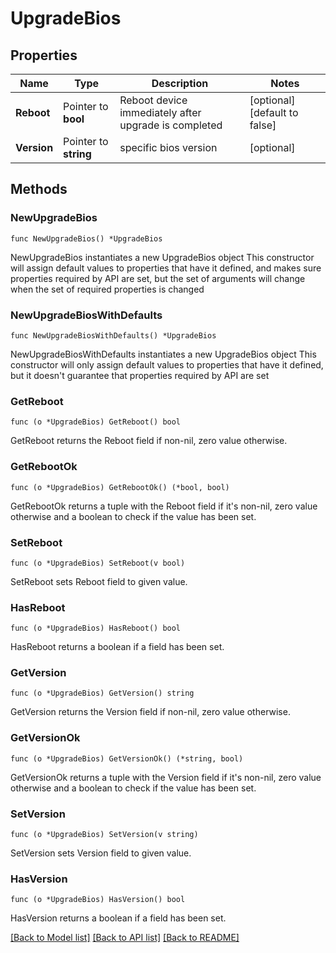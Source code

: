 # UpgradeBios

## Properties

Name | Type | Description | Notes
------------ | ------------- | ------------- | -------------
**Reboot** | Pointer to **bool** | Reboot device immediately after upgrade is completed | [optional] [default to false]
**Version** | Pointer to **string** | specific bios version | [optional] 

## Methods

### NewUpgradeBios

`func NewUpgradeBios() *UpgradeBios`

NewUpgradeBios instantiates a new UpgradeBios object
This constructor will assign default values to properties that have it defined,
and makes sure properties required by API are set, but the set of arguments
will change when the set of required properties is changed

### NewUpgradeBiosWithDefaults

`func NewUpgradeBiosWithDefaults() *UpgradeBios`

NewUpgradeBiosWithDefaults instantiates a new UpgradeBios object
This constructor will only assign default values to properties that have it defined,
but it doesn't guarantee that properties required by API are set

### GetReboot

`func (o *UpgradeBios) GetReboot() bool`

GetReboot returns the Reboot field if non-nil, zero value otherwise.

### GetRebootOk

`func (o *UpgradeBios) GetRebootOk() (*bool, bool)`

GetRebootOk returns a tuple with the Reboot field if it's non-nil, zero value otherwise
and a boolean to check if the value has been set.

### SetReboot

`func (o *UpgradeBios) SetReboot(v bool)`

SetReboot sets Reboot field to given value.

### HasReboot

`func (o *UpgradeBios) HasReboot() bool`

HasReboot returns a boolean if a field has been set.

### GetVersion

`func (o *UpgradeBios) GetVersion() string`

GetVersion returns the Version field if non-nil, zero value otherwise.

### GetVersionOk

`func (o *UpgradeBios) GetVersionOk() (*string, bool)`

GetVersionOk returns a tuple with the Version field if it's non-nil, zero value otherwise
and a boolean to check if the value has been set.

### SetVersion

`func (o *UpgradeBios) SetVersion(v string)`

SetVersion sets Version field to given value.

### HasVersion

`func (o *UpgradeBios) HasVersion() bool`

HasVersion returns a boolean if a field has been set.


[[Back to Model list]](../README.md#documentation-for-models) [[Back to API list]](../README.md#documentation-for-api-endpoints) [[Back to README]](../README.md)


